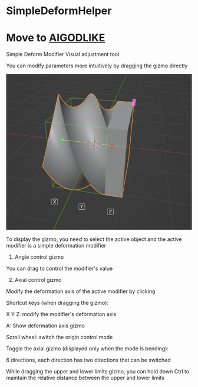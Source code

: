 # SimpleDeformHelper
# Move to [AIGODLIKE](https://github.com/AIGODLIKE/simple_deform_helper)

Simple Deform Modifier Visual adjustment tool

You can modify parameters more intuitively by dragging the gizmo directly

![emm.jpeg](image/emm.jpeg)

To display the gizmo, you need to select the active object and the active modifier is a simple deformation modifier

1. Angle control gizmo

You can drag to control the modifier's value

2. Axial control gizmo

Modify the deformation axis of the active modifier by clicking



Shortcut keys (when dragging the gizmo):

X Y Z: modify the modifier's deformation axis

A: Show deformation axis gizmo

Scroll wheel: switch the origin control mode

Toggle the axial gizmo (displayed only when the mode is bending):

6 directions, each direction has two directions that can be switched

While dragging the upper and lower limits gizmo, you can hold down Ctrl to maintain the relative distance between the upper and lower limits
